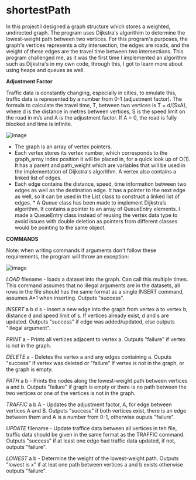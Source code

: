 # shortestPath

In this project I designed a graph structure which stores a weighted, undirected graph. The program uses Dijkstra's algorithim to determine the lowest-weight path between two vertices. For this program's purposes, the graph's vertices represents a city intersection, the edges are roads, and the weight of these edges are the travel time between two intersections. This program challenged me, as it was the first time I implemented an algorithm such as Dijkstra's in my own code, through this, I got to learn more about using heaps and queues as well.

**Adjustment Factor**

Traffic data is constantly changing, especially in cities, to emulate this, traffic data is represented by a number from 0-1 (adjustment factor). The formula to calculate the travel time, T, between two vertices is T = d/(SxA), where d is the distance in metres between vertices, S is the speed limit on the road in m/s and A is the adjustment factor. If A = 0, the road is fully blocked and time is infinite.

![image](https://github.com/hermehehe/shortestPath/assets/166939272/e115f49d-6673-4fb1-9605-0c0b8f70e861)

* The graph is an array of vertex pointers.
* Each vertex stores its vertex number, which corresponds to the graph_array index position it will be placed in, for a quick look up of O(1). It has a parent and path_weight which are variables that will be used in the implementation of Dijkstra's algorithm. A vertex also contains a linked list of edges.
* Each edge contains the distance, speed, time information between two edges as well as the destination edge. It has a pointer to the next edge as well, so it can be used in the List class to construct a linked list of edges. * A Queue class has been made to implement Dijkstra’s algorithm. It contains a pointer to an array of QueueEntry elements. I made a QueueEntry class instead of reusing the vertex data type to avoid issues with double deletion as pointers from different classes would be pointing to the same object.

**COMMANDS**

Note: when writing commands if arguments don't follow these requirements, the program will throw an exception:

![image](https://github.com/hermehehe/shortestPath/assets/166939272/e9c12d16-aaae-4214-8f86-54defea756b6)

*LOAD* filename - loads a dataset into the graph. Can call this multiple times. This command assumes that no illegal arguments are in the datasets, all rows in the file should has the same format as a single INSERT command, assumes A=1 when inserting. Outputs "success".

*INSERT* a b d s - insert a new edge into the graph from vertex a to vertex b, distance d and speed limit of s. If vertices already exist, d and s are updated. Outputs "success" if edge was added/updated, else outputs "illegal argument".

*PRINT* a - Prints all vertices adjacent to vertex a. Outputs "failure" if vertex is not in the graph.

*DELETE* a - Deletes the vertex a and any edges containing a. Ouputs "success" if vertex was deleted or "failure" if vertex is not in the graph, or the graph is empty.

*PATH* a b - Prints the nodes along the lowest-weight path between vertices a and b. Outputs "failure" if graph is empty or there is no path between the two vertices or one of the vertices is not in the graph.

*TRAFFIC* a b A - Updates the adjustment factor, A, for edge between vertices A and B. Outputs "success" if both vertices exist, there is an edge between them and A is a number from 0-1, otherwise ouputs "failure".

*UPDATE* filename - Update traffice data between all vertices in teh file, traffic data should be given in the same format as the TRAFFIC command. Outputs "success" if at least one edge had traffic data updated, if not, outputs "failure".

*LOWEST* a b - Determine the weight of the lowest-weight path. Outputs "lowest is x" if at leat one path between vertices a and b exists otherwise outputs "failure".


